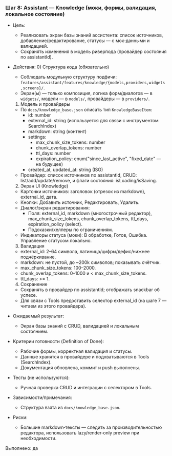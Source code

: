 ### Шаг 8: Assistant — Knowledge (моки, формы, валидация, локальное состояние)

- Цель:
  - Реализовать экран базы знаний ассистента: список источников, добавление/редактирование, статусы — с мок‑данными и валидацией.
  - Сохранять изменения в модель риверпода (провайдер состояния по assistantId).

- Действия:
  0) Структура кода (обязательно)
  - Соблюдать модульную структуру подфичи: `features/assistant/features/knowledge/{models,providers,widgets,screens}/`.
  - Экран(ы) — только композиция, логика форм/диалогов — в `widgets/`, модели — в `models/`, провайдеры — в `providers/`.

  1) Модель и провайдеры
  - По `docs/knowledge_base.json` описать тип `KnowledgeBaseItem`:
    - id: number
    - external_id: string (используется для связи с инструментом SearchIndex)
    - markdown: string (контент)
    - settings:
      - max_chunk_size_tokens: number
      - chunk_overlap_tokens: number
      - ttl_days: number
      - expiration_policy: enum("since_last_active", "fixed_date" — на будущее)
    - created_at, updated_at: string (ISO)
  - Провайдер: список источников по assistantId, CRUD: list/add/update/remove, и флаги состояния: isLoading/isSaving.

  2) Экран UI (Knowledge)
  - Карточки источников: заголовок (отрезок из markdown), external_id, дата.
  - Кнопки: Добавить источник, Редактировать, Удалить.
  - Диалог/экран редактирования:
    - Поля: external_id, markdown (многострочный редактор), max_chunk_size_tokens, chunk_overlap_tokens, ttl_days, expiration_policy (select).
    - Подсказки/хелперы по ограничениям.
  - Индикаторы статуса (моки): В обработке, Готов, Ошибка. Управление статусом локально.

  3) Валидация
  - external_id: 2–64 символа, латиница/цифры/дефис/нижнее подчёркивание.
  - markdown: не пустой, до ~200k символов; показывать счётчик.
  - max_chunk_size_tokens: 100–2000.
  - chunk_overlap_tokens: 0–1000 и < max_chunk_size_tokens.
  - ttl_days: >= 1.

  4) Сохранение
  - Сохранять в провайдер по assistantId; отображать snackbar об успехе.
  - Для связи с Tools предоставить селектор external_id (на шаге 7 — читаем из этого провайдера).

- Ожидаемый результат:
  - Экран базы знаний с CRUD, валидацией и локальным состоянием.

- Критерии готовности (Definition of Done):
  - Рабочие формы, корректная валидация и статусы.
  - Данные хранятся в провайдере и подхватываются в Tools (SearchIndex).
  - Документация обновлена, коммит и push выполнены.

- Тесты (не используются):
  - Ручная проверка CRUD и интеграции с селектором в Tools.

- Зависимости/примечания:
  - Структура взята из `docs/knowledge_base.json`.

- Риски:
  - Большие markdown‑тексты — следить за производительностью редактора, использовать lazy/render‑only preview при необходимости.

Выполнено: да
